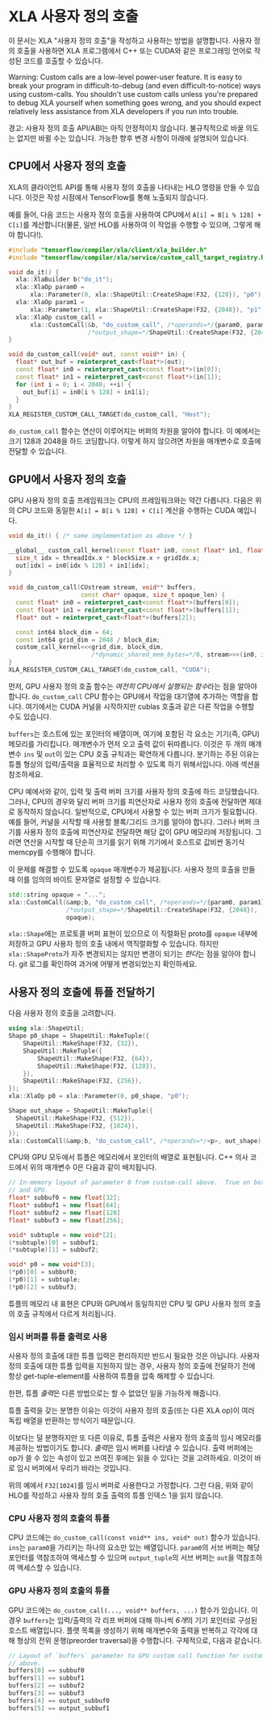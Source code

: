 # XLA 사용자 정의 호출

이 문서는 XLA "사용자 정의 호출"을 작성하고 사용하는 방법을 설명합니다. 사용자 정의 호출을 사용하면 XLA 프로그램에서 C++ 또는 CUDA와 같은 프로그래밍 언어로 작성된 코드를 호출할 수 있습니다.

Warning: Custom calls are a low-level power-user feature. It is easy to break your program in difficult-to-debug (and even difficult-to-notice) ways using custom-calls. You shouldn't use custom calls unless you're prepared to debug XLA yourself when something goes wrong, and you should expect relatively less assistance from XLA developers if you run into trouble.

경고: 사용자 정의 호출 API/ABI는 아직 안정적이지 않습니다. 불규칙적으로 바꿀 의도는 없지만 바뀔 수는 있습니다. 가능한 향후 변경 사항이 아래에 설명되어 있습니다.

## CPU에서 사용자 정의 호출

XLA의 클라이언트 API를 통해 사용자 정의 호출을 나타내는 HLO 명령을 만들 수 있습니다. 이것은 작성 시점에서 TensorFlow를 통해 노출되지 않습니다.

예를 들어, 다음 코드는 사용자 정의 호출을 사용하여 CPU에서 `A[i] = B[i % 128] + C[i]`를 계산합니다(물론, 일반 HLO를 사용하여 이 작업을 수행할 수 있으며, 그렇게 해야 합니다!).

```c++
#include "tensorflow/compiler/xla/client/xla_builder.h"
#include "tensorflow/compiler/xla/service/custom_call_target_registry.h"

void do_it() {
  xla::XlaBuilder b("do_it");
  xla::XlaOp param0 =
      xla::Parameter(0, xla::ShapeUtil::CreateShape(F32, {128}), "p0");
  xla::XlaOp param1 =
      xla::Parameter(1, xla::ShapeUtil::CreateShape(F32, {2048}), "p1");
  xla::XlaOp custom_call =
      xla::CustomCall(&b, "do_custom_call", /*operands=*/{param0, param1},
                      /*output_shape=*/ShapeUtil::CreateShape(F32, {2048}));
}

void do_custom_call(void* out, const void** in) {
  float* out_buf = reinterpret_cast<float*>(out);
  const float* in0 = reinterpret_cast<const float*>(in[0]);
  const float* in1 = reinterpret_cast<const float*>(in[1]);
  for (int i = 0; i < 2048; ++i) {
    out_buf[i] = in0[i % 128] + in1[i];
  }
}
XLA_REGISTER_CUSTOM_CALL_TARGET(do_custom_call, "Host");
```

`do_custom_call` 함수는 연산이 이루어지는 버퍼의 차원을 알아야 합니다. 이 예에서는 크기 128과 2048을 하드 코딩합니다. 이렇게 하지 않으려면 차원을 매개변수로 호출에 전달할 수 있습니다.

## GPU에서 사용자 정의 호출

GPU 사용자 정의 호출 프레임워크는 CPU의 프레임워크와는 약간 다릅니다. 다음은 위의 CPU 코드와 동일한 `A[i] = B[i % 128] + C[i]` 계산을 수행하는 CUDA 예입니다.

```c++
void do_it() { /* same implementation as above */ }

__global__ custom_call_kernel(const float* in0, const float* in1, float* out) {
  size_t idx = threadIdx.x * blockSize.x + gridIdx.x;
  out[idx] = in0[idx % 128] + in1[idx];
}

void do_custom_call(CUstream stream, void** buffers,
                    const char* opaque, size_t opaque_len) {
  const float* in0 = reinterpret_cast<const float*>(buffers[0]);
  const float* in1 = reinterpret_cast<const float*>(buffers[1]);
  float* out = reinterpret_cast<float*>(buffers[2]);

  const int64 block_dim = 64;
  const int64 grid_dim = 2048 / block_dim;
  custom_call_kernel<<<grid_dim, block_dim,
                       /*dynamic_shared_mem_bytes=*/0, stream>>>(in0, in1, out);
}
XLA_REGISTER_CUSTOM_CALL_TARGET(do_custom_call, "CUDA");
```

먼저, GPU 사용자 정의 호출 함수는 *여전히 CPU에서 실행되는 함수*라는 점을 알아야 합니다. `do_custom_call` CPU 함수는 GPU에서 작업을 대기열에 추가하는 역할을 합니다. 여기에서는 CUDA 커널을 시작하지만 cublas 호출과 같은 다른 작업을 수행할 수도 있습니다.

`buffers`는 호스트에 있는 포인터의 배열이며, 여기에 포함된 각 요소는 기기(즉, GPU) 메모리를 가리킵니다. 매개변수가 먼저 오고 출력 값이 뒤따릅니다. 이것은 두 개의 매개변수 `ins` 및 `out`이 있는 CPU 호출 규칙과는 확연하게 다릅니다. 분기하는 주된 이유는 튜플 형상의 입력/출력을 효율적으로 처리할 수 있도록 하기 위해서입니다. 아래 섹션을 참조하세요.

CPU 예에서와 같이, 입력 및 출력 버퍼 크기를 사용자 정의 호출에 하드 코딩했습니다. 그러나, CPU의 경우와 달리 버퍼 크기를 피연산자로 사용자 정의 호출에 전달하면 제대로 동작하지 않습니다. 일반적으로, CPU에서 사용할 수 있는 버퍼 크기가 필요합니다. 예를 들어, 커널을 시작할 때 사용할 블록/그리드 크기를 알아야 합니다. 그러나 버퍼 크기를 사용자 정의 호출에 피연산자로 전달하면 해당 값이 GPU 메모리에 저장됩니다. 그러면 연산을 시작할 때 단순히 크기를 읽기 위해 기기에서 호스트로 값비싼 동기식 memcpy를 수행해야 합니다.

이 문제를 해결할 수 있도록 `opaque` 매개변수가 제공됩니다. 사용자 정의 호출을 만들 때 이를 임의의 바이트 문자열로 설정할 수 있습니다.

```c++
std::string opaque = "...";
xla::CustomCall(&amp;b, "do_custom_call", /*operands=*/{param0, param1},
                /*output_shape=*/ShapeUtil::CreateShape(F32, {2048}),
                opaque);
```

`xla::Shape`에는 프로토콜 버퍼 표현이 있으므로 이 직렬화된 proto를 `opaque` 내부에 저장하고 GPU 사용자 정의 호출 내에서 역직렬화할 수 있습니다. 하지만 `xla::ShapeProto`가 자주 변경되지는 않지만 변경이 되기는 *한다*는 점을 알아야 합니다. git 로그를 확인하여 과거에 어떻게 변경되었는지 확인하세요.

## 사용자 정의 호출에 튜플 전달하기

다음 사용자 정의 호출을 고려합니다.

```c++
using xla::ShapeUtil;
Shape p0_shape = ShapeUtil::MakeTuple({
    ShapeUtil::MakeShape(F32, {32}),
    ShapeUtil::MakeTuple({
        ShapeUtil::MakeShape(F32, {64}),
        ShapeUtil::MakeShape(F32, {128}),
    }),
    ShapeUtil::MakeShape(F32, {256}),
});
xla::XlaOp p0 = xla::Parameter(0, p0_shape, "p0");

Shape out_shape = ShapeUtil::MakeTuple({
  ShapeUtil::MakeShape(F32, {512}),
  ShapeUtil::MakeShape(F32, {1024}),
});
xla::CustomCall(&amp;b, "do_custom_call", /*operands=*/<p>, out_shape);</p>
```

CPU와 GPU 모두에서 튜플은 메모리에서 포인터의 배열로 표현됩니다. C++ 의사 코드에서 위의 매개변수 0은 다음과 같이 배치됩니다.

```c++
// In-memory layout of parameter 0 from custom-call above.  True on both CPU
// and GPU.
float* subbuf0 = new float[32];
float* subbuf1 = new float[64];
float* subbuf2 = new float[128]
float* subbuf3 = new float[256];

void* subtuple = new void*[2];
(*subtuple)[0] = subbuf1;
(*subtuple)[1] = subbuf2;

void* p0 = new void*[3];
(*p0)[0] = subbuf0;
(*p0)[1] = subtuple;
(*p0)[2] = subbuf3;
```

튜플의 메모리 내 표현은 CPU와 GPU에서 동일하지만 CPU 및 GPU 사용자 정의 호출의 호출 규칙에서 다르게 처리됩니다.

### 임시 버퍼를 튜플 출력로 사용

사용자 정의 호출에 대한 튜플 입력은 편리하지만 반드시 필요한 것은 아닙니다. 사용자 정의 호출에 대한 튜플 입력을 지원하지 않는 경우, 사용자 정의 호출에 전달하기 전에 항상 get-tuple-element를 사용하여 튜플을 압축 해제할 수 있습니다.

한편, 튜플 *출력*은 다른 방법으로는 할 수 없었던 일을 가능하게 해줍니다.

튜플 출력을 갖는 분명한 이유는 이것이 사용자 정의 호출(또는 다른 XLA op)이 여러 독립 배열을 반환하는 방식이기 때문입니다.

이보다는 덜 분명하지만 또 다른 이유로, 튜플 출력은 사용자 정의 호출의 임시 메모리를 제공하는 방법이기도 합니다. *출력*은 임시 버퍼를 나타낼 수 있습니다. 출력 버퍼에는 op가 쓸 수 있는 속성이 있고 쓰여진 후에는 읽을 수 있다는 것을 고려하세요. 이것이 바로 임시 버퍼에서 우리가 바라는 것입니다.

위의 예에서 `F32[1024]`를 임시 버퍼로 사용한다고 가정합니다. 그런 다음, 위와 같이 HLO를 작성하고 사용자 정의 호출 출력의 튜플 인덱스 1을 읽지 않습니다.

### CPU 사용자 정의 호출의 튜플

CPU 코드에는 `do_custom_call(const void** ins, void* out)` 함수가 있습니다. `ins`는 `param0`을 가리키는 하나의 요소만 있는 배열입니다. `param0`의 서브 버퍼는 해당 포인터를 역참조하여 액세스할 수 있으며 `output_tuple`의 서브 버퍼는 `out`을 역참조하여 액세스할 수 있습니다.

### GPU 사용자 정의 호출의 튜플

GPU 코드에는 `do_custom_call(..., void** buffers, ...)` 함수가 있습니다. 이 경우 `buffers`는 입력/출력의 각 리프 버퍼에 대해 하나씩 *6개*의 기기 포인터로 구성된 호스트 배열입니다. 플랫 목록을 생성하기 위해 매개변수와 출력을 반복하고 각각에 대해 형상의 전위 운행(preorder traversal)을 수행합니다. 구체적으로, 다음과 같습니다.

```c++
// Layout of `buffers` parameter to GPU custom call function for custom-call
// above.
buffers[0] == subbuf0
buffers[1] == subbuf1
buffers[2] == subbuf2
buffers[3] == subbuf3
buffers[4] == output_subbuf0
buffers[5] == output_subbuf1
```
